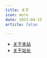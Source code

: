 ```yaml
---
title: 关于
icon: more
date: 2023-04-15
article: false 

---
```


- [关于本站](./about-website.md)
- [关于站长](./about-me.md)



  
 


